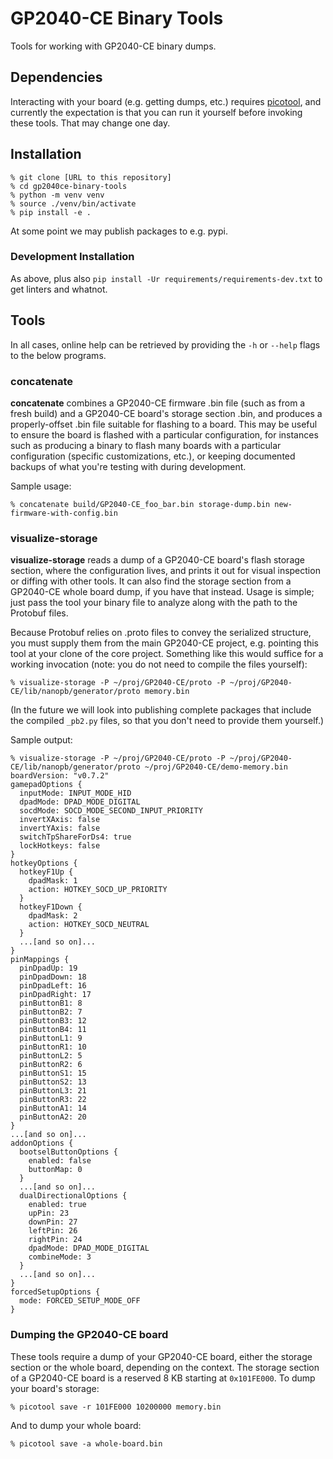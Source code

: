 # GP2040-CE Binary Tools

Tools for working with GP2040-CE binary dumps.

## Dependencies

Interacting with your board (e.g. getting dumps, etc.) requires [picotool](https://github.com/raspberrypi/picotool), and
currently the expectation is that you can run it yourself before invoking these tools. That may change one day.

## Installation

```
% git clone [URL to this repository]
% cd gp2040ce-binary-tools
% python -m venv venv
% source ./venv/bin/activate
% pip install -e .
```

At some point we may publish packages to e.g. pypi.

### Development Installation

As above, plus also `pip install -Ur requirements/requirements-dev.txt` to get linters and whatnot.

## Tools

In all cases, online help can be retrieved by providing the `-h` or ``--help`` flags to the below programs.

### concatenate

**concatenate** combines a GP2040-CE firmware .bin file (such as from a fresh build) and a GP2040-CE board's storage
section .bin, and produces a properly-offset .bin file suitable for flashing to a board. This may be useful to ensure
the board is flashed with a particular configuration, for instances such as producing a binary to flash many boards with
a particular configuration (specific customizations, etc.), or keeping documented backups of what you're testing with
during development.

Sample usage:

```
% concatenate build/GP2040-CE_foo_bar.bin storage-dump.bin new-firmware-with-config.bin
```

### visualize-storage

**visualize-storage** reads a dump of a GP2040-CE board's flash storage section, where the configuration lives, and
prints it out for visual inspection or diffing with other tools. It can also find the storage section from a GP2040-CE
whole board dump, if you have that instead. Usage is simple; just pass the tool your binary file to analyze along with
the path to the Protobuf files.

Because Protobuf relies on .proto files to convey the serialized structure, you must supply them from the main GP2040-CE
project, e.g. pointing this tool at your clone of the core project. Something like this would suffice for a working
invocation (note: you do not need to compile the files yourself):

```
% visualize-storage -P ~/proj/GP2040-CE/proto -P ~/proj/GP2040-CE/lib/nanopb/generator/proto memory.bin
```

(In the future we will look into publishing complete packages that include the compiled `_pb2.py` files, so that you
don't need to provide them yourself.)

Sample output:

```
% visualize-storage -P ~/proj/GP2040-CE/proto -P ~/proj/GP2040-CE/lib/nanopb/generator/proto ~/proj/GP2040-CE/demo-memory.bin
boardVersion: "v0.7.2"
gamepadOptions {
  inputMode: INPUT_MODE_HID
  dpadMode: DPAD_MODE_DIGITAL
  socdMode: SOCD_MODE_SECOND_INPUT_PRIORITY
  invertXAxis: false
  invertYAxis: false
  switchTpShareForDs4: true
  lockHotkeys: false
}
hotkeyOptions {
  hotkeyF1Up {
    dpadMask: 1
    action: HOTKEY_SOCD_UP_PRIORITY
  }
  hotkeyF1Down {
    dpadMask: 2
    action: HOTKEY_SOCD_NEUTRAL
  }
  ...[and so on]...
}
pinMappings {
  pinDpadUp: 19
  pinDpadDown: 18
  pinDpadLeft: 16
  pinDpadRight: 17
  pinButtonB1: 8
  pinButtonB2: 7
  pinButtonB3: 12
  pinButtonB4: 11
  pinButtonL1: 9
  pinButtonR1: 10
  pinButtonL2: 5
  pinButtonR2: 6
  pinButtonS1: 15
  pinButtonS2: 13
  pinButtonL3: 21
  pinButtonR3: 22
  pinButtonA1: 14
  pinButtonA2: 20
}
...[and so on]...
addonOptions {
  bootselButtonOptions {
    enabled: false
    buttonMap: 0
  }
  ...[and so on]...
  dualDirectionalOptions {
    enabled: true
    upPin: 23
    downPin: 27
    leftPin: 26
    rightPin: 24
    dpadMode: DPAD_MODE_DIGITAL
    combineMode: 3
  }
  ...[and so on]...
}
forcedSetupOptions {
  mode: FORCED_SETUP_MODE_OFF
}
```

### Dumping the GP2040-CE board

These tools require a dump of your GP2040-CE board, either the storage section or the whole board, depending on the
context. The storage section of a GP2040-CE board is a reserved 8 KB starting at `0x101FE000`. To dump your board's storage:

```
% picotool save -r 101FE000 10200000 memory.bin
```

And to dump your whole board:

```
% picotool save -a whole-board.bin
```
